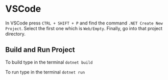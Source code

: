
# VSCode
In VSCode press `CTRL + SHIFT + P` and find the command `.NET Create New Project`. Select the first one which is `Web/Empty`. Finally, go into that project directory.

## Build and Run Project
To build type in the terminal
`dotnet build`

To run type in the terminal
`dotnet run`
